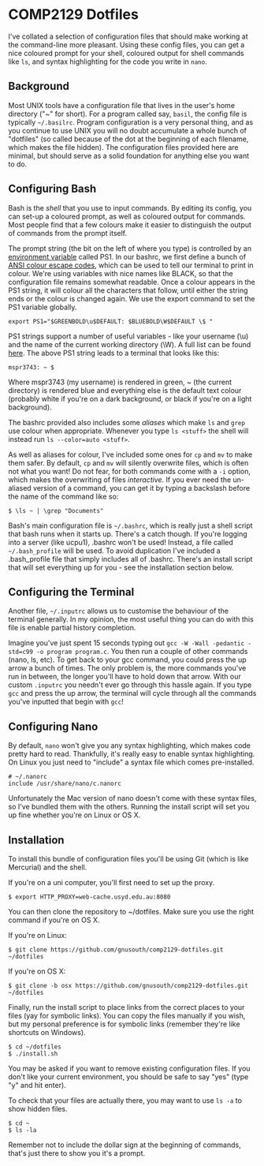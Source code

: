 COMP2129 Dotfiles
=================

I've collated a selection of configuration files that should make working at the command-line more pleasant. Using these config files, you can get a nice coloured prompt for your shell, coloured output for shell commands like `ls`, and syntax highlighting for the code you write in `nano`.

## Background

Most UNIX tools have a configuration file that lives in the user's home directory ("~" for short). For a program called say, `basil`, the config file is typically `~/.basilrc`. Program configuration is a very personal thing, and as you continue to use UNIX you will no doubt accumulate a whole bunch of "dotfiles" (so called because of the dot at the beginning of each filename, which makes the file hidden). The configuration files provided here are minimal, but should serve as a solid foundation for anything else you want to do.

## Configuring Bash

Bash is the *shell* that you use to input commands. By editing its config, you can set-up a coloured prompt, as well as coloured output for commands. Most people find that a few colours make it easier to distinguish the output of commands from the prompt itself.

The prompt string (the bit on the left of where you type) is controlled by an [environment variable] called PS1. In our bashrc, we first define a bunch of [ANSI colour escape codes], which can be used to tell our terminal to print in colour. We're using variables with nice names like BLACK, so that the configuration file remains somewhat readable. Once a colour appears in the PS1 string, it will colour all the characters that follow, until either the string ends or the colour is changed again. We use the export command to set the PS1 variable globally.

```
export PS1="$GREENBOLD\u$DEFAULT: $BLUEBOLD\W$DEFAULT \$ "
```

PS1 strings support a number of useful variables - like your username (\u) and the name of the current working directory (\W). A full list can be found [here](http://www.cyberciti.biz/tips/howto-linux-unix-bash-shell-setup-prompt.html). The above PS1 string leads to a terminal that looks like this:

```
mspr3743: ~ $
```

Where mspr3743 (my username) is rendered in green, ~ (the current directory) is rendered blue and everything else is the default text colour (probably white if you're on a dark background, or black if you're on a light background).

The bashrc provided also includes some *aliases* which make `ls` and `grep` use colour when appropriate. Whenever you type `ls <stuff>` the shell will instead run `ls --color=auto <stuff>`.

As well as aliases for colour, I've included some ones for `cp` and `mv` to make them safer. By default, `cp` and `mv` will silently overwrite files, which is often not what you want! Do not fear, for both commands come with a `-i` option, which makes the overwriting of files *interactive*. If you ever need the un-aliased version of a command, you can get it by typing a backslash before the name of the command like so:

```
$ \ls ~ | \grep "Documents"
```

Bash's main configuration file is `~/.bashrc`, which is really just a shell script that bash runs when it starts up. There's a catch though. If you're logging into a server (like ucpu1), .bashrc won't be used! Instead, a file called `~/.bash_profile` will be used. To avoid duplication I've included a .bash_profile file that simply includes all of .bashrc. There's an install script that will set everything up for you - see the installation section below.

## Configuring the Terminal

Another file, `~/.inputrc` allows us to customise the behaviour of the terminal generally. In my opinion, the most useful thing you can do with this file is enable partial history completion.

Imagine you've just spent 15 seconds typing out `gcc -W -Wall -pedantic -std=c99 -o program program.c`.
You then run a couple of other commands (nano, ls, etc). To get back to your gcc command, you could press the up arrow a bunch of times. The only problem is, the more commands you've run in between, the longer you'll have to hold down that arrow. With our custom `.inputrc` you needn't ever go through this hassle again. If you type `gcc` and press the up arrow, the terminal will cycle through all the commands you've inputted that begin with `gcc`!

## Configuring Nano

By default, `nano` won't give you any syntax highlighting, which makes code pretty hard to read. Thankfully, it's really easy to enable syntax highlighting. On Linux you just need to "include" a syntax file which comes pre-installed.

```
# ~/.nanorc
include /usr/share/nano/c.nanorc
```

Unfortunately the Mac version of nano doesn't come with these syntax files, so I've bundled them with the others. Running the install script will set you up fine whether you're on Linux or OS X.

## Installation

To install this bundle of configuration files you'll be using Git (which is like Mercurial) and the shell.

If you're on a uni computer, you'll first need to set up the proxy.

```
$ export HTTP_PROXY=web-cache.usyd.edu.au:8080
```

You can then clone the repository to ~/dotfiles. Make sure you use the right command if you're on OS X.

If you're on Linux:

```
$ git clone https://github.com/gnusouth/comp2129-dotfiles.git ~/dotfiles
```

If you're on OS X:

```
$ git clone -b osx https://github.com/gnusouth/comp2129-dotfiles.git ~/dotfiles
```

Finally, run the install script to place links from the correct places to your files (yay for symbolic links). You can copy the files manually if you wish, but my personal preference is for symbolic links (remember they're like shortcuts on Windows).

```
$ cd ~/dotfiles
$ ./install.sh
```

You may be asked if you want to remove existing configuration files. If you don't like your current environment, you should be safe to say "yes" (type "y" and hit enter).

To check that your files are actually there, you may want to use `ls -a` to show hidden files.

```
$ cd ~
$ ls -la
```

Remember not to include the dollar sign at the beginning of commands, that's just there to show you it's a prompt.

[environment variable]: https://en.wikipedia.org/wiki/Environment_variable
[ANSI colour escape codes]: https://en.wikipedia.org/wiki/ANSI_escape_code
[symlink]: https://en.wikipedia.org/wiki/Symbolic_link
